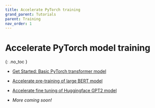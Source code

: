 ```yaml
---
title: Accelerate PyTorch training
grand_parent: Tutorials
parent: Training
nav_order: 1
---
```

# Accelerate PyTorch model training
{: .no_toc }

* [Get Started: Basic PyTorch transformer model](https://github.com/microsoft/onnxruntime-training-examples/tree/master/getting-started)

* [Accelerate pre-training of large BERT model](https://github.com/microsoft/onnxruntime-training-examples/tree/master/nvidia-bert)

* [Accelerate fine tuning of Huggingface GPT2 model](https://github.com/microsoft/onnxruntime-training-examples/tree/master/huggingface-gpt2)

* *More coming soon!*
